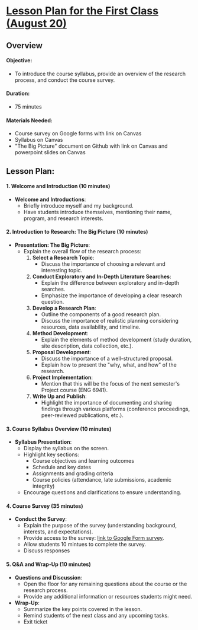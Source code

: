 # [Lesson Plan for the First Class (August 20)](https://aselshall.github.io/rm/L1/lesson_plan)
## Overview 

#### Objective:
- To introduce the course syllabus, provide an overview of the research process, and conduct the course survey.

#### Duration:
- 75 minutes

#### Materials Needed:
- Course survey on Google forms with link on Canvas
- Syllabus on Canvas 
- "The Big Picture" document on Github with link on Canvas and powerpoint slides on Canvas

## Lesson Plan:

#### 1. Welcome and Introduction (10 minutes)
- **Welcome and Introductions**:
  - Briefly introduce myself and my background.
  - Have students introduce themselves, mentioning their name, program, and research interests.

#### 2. Introduction to Research: The Big Picture (10 minutes)
- **Presentation: The Big Picture**:
  - Explain the overall flow of the research process:
    1. **Select a Research Topic**:
       - Discuss the importance of choosing a relevant and interesting topic.
    2. **Conduct Exploratory and In-Depth Literature Searches**:
       - Explain the difference between exploratory and in-depth searches.
       - Emphasize the importance of developing a clear research question.
    3. **Develop a Research Plan**:
       - Outline the components of a good research plan.
       - Discuss the importance of realistic planning considering resources, data availability, and timeline.
    4. **Method Development**:
       - Explain the elements of method development (study duration, site description, data collection, etc.).
    5. **Proposal Development**:
       - Discuss the importance of a well-structured proposal.
       - Explain how to present the "why, what, and how" of the research.
    6. **Project Implementation**:
       - Mention that this will be the focus of the next semester's Project course (ENG 6941).
    7. **Write Up and Publish**:
       - Highlight the importance of documenting and sharing findings through various platforms (conference proceedings, peer-reviewed publications, etc.).

#### 3. Course Syllabus Overview (10 minutes)
- **Syllabus Presentation**:
  - Display the syllabus on the screen.
  - Highlight key sections:
    - Course objectives and learning outcomes
    - Schedule and key dates
    - Assignments and grading criteria
    - Course policies (attendance, late submissions, academic integrity)
  - Encourage questions and clarifications to ensure understanding.

#### 4. Course Survey (35 minutes)
- **Conduct the Survey**:
  - Explain the purpose of the survey (understanding background, interests, and expectations).
  - Provide access to the survey: [link to Google Form survey](https://docs.google.com/forms/d/1ONoYgsIU0IsaRjmHvmPKMFoZIceimcrUTJuLEhp-jRg/prefill).
  - Allow students 10 mintues to complete the survey.
  - Discuss responses 

#### 5. Q&A and Wrap-Up (10 minutes)
- **Questions and Discussion**:
  - Open the floor for any remaining questions about the course or the research process.
  - Provide any additional information or resources students might need.
- **Wrap-Up**:
  - Summarize the key points covered in the lesson.  
  - Remind students of the next class and any upcoming tasks.
  - Exit ticket
